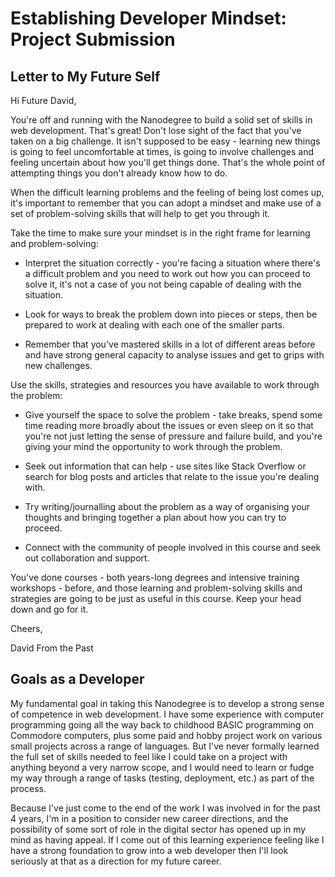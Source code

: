 # Establishing Developer Mindset: Project Submission

## Letter to My Future Self

Hi Future David,

You're off and running with the Nanodegree to build a solid set of skills 
in web development. That's great! Don't lose sight of the fact that you've 
taken on a big challenge. It isn't supposed to be easy - learning new 
things is going to feel uncomfortable at times, is going to involve 
challenges and feeling uncertain about how you'll get things done. That's 
the whole point of attempting things you don't already know how to do.

When the difficult learning problems and the feeling of being lost comes 
up, it's important to remember that you can adopt a mindset and make use of 
a set of problem-solving skills that will help to get you through it.

Take the time to make sure your mindset is in the right frame for learning 
and problem-solving:

- Interpret the situation correctly - you're facing a situation where 
there's a difficult problem and you need to work out how you can proceed to 
solve it, it's not a case of you not being capable of dealing with the 
situation.

- Look for ways to break the problem down into pieces or steps, then be 
prepared to work at dealing with each one of the smaller parts.

- Remember that you've mastered skills in a lot of different areas before 
and have strong general capacity to analyse issues and get to grips with 
new challenges.

Use the skills, strategies and resources you have available to work through 
the problem:

- Give yourself the space to solve the problem - take breaks, spend some 
time reading more broadly about the issues or even sleep on it so that 
you're not just letting the sense of pressure and failure build, and you're 
giving your mind the opportunity to work through the problem.

- Seek out information that can help - use sites like Stack Overflow or 
search for blog posts and articles that relate to the issue you're dealing 
with.

- Try writing/journalling about the problem as a way of organising your 
thoughts and bringing together a plan about how you can try to proceed.

- Connect with the community of people involved in this course and seek out 
collaboration and support.

You've done courses - both years-long degrees and intensive training 
workshops - before, and those learning and problem-solving skills and 
strategies are going to be just as useful in this course. Keep your head 
down and go for it.

Cheers,

David From the Past

## Goals as a Developer

My fundamental goal in taking this Nanodegree is to develop a strong sense 
of competence in web development. I have some experience with computer 
programming going all the way back to childhood BASIC programming on 
Commodore computers, plus some paid and hobby project work on various small 
projects across a range of languages. But I've never formally learned the 
full set of skills needed to feel like I could take on a project with 
anything beyond a very narrow scope, and I would need to learn or fudge my 
way through a range of tasks (testing, deployment, etc.) as part of the 
process.

Because I've just come to the end of the work I was involved in for the 
past 4 years, I'm in a position to consider new career directions, and the 
possibility of some sort of role in the digital sector has opened up in my 
mind as having appeal. If I come out of this learning experience feeling 
like I have a strong foundation to grow into a web developer then I'll look 
seriously at that as a direction for my future career.